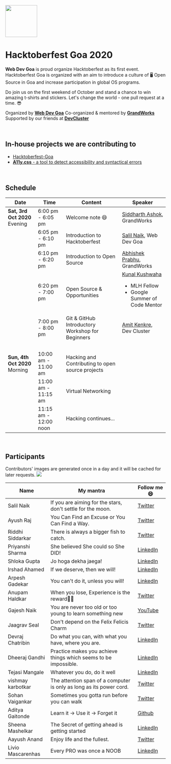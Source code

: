 <p>
<a href="https://hacktoberfest.digitalocean.com/">
<img src="https://raw.githubusercontent.com/salil-naik/hacktoberfest-goa/master/assets/hacktoberfest-H.svg" width="100px">
</a>
</p>

# Hacktoberfest Goa 2020

**Web Dev Goa** is proud organize Hacktoberfest as its first event. Hacktoberfest Goa is organized with an aim to introduce a culture of 🖥️ Open Source in Goa and increase participation in global OS programs.

Do join us on the first weekend of October and stand a chance to win amazing t-shirts and stickers. Let's change the world - one pull request at a time. 😎

Organized by **[Web Dev Goa](https://twitter.com/WebDevGoa)**
Co-organized & mentored by **[GrandWorks](http://grandworks.co/)**
Supported by our friends at **[DevCluster](https://devcluster.community/)**

<br />

## In-house projects we are contributing to

<ul>
<li><a href="https://github.com/WebDevGoa/hacktoberfest-goa/issues">Hacktoberfest-Goa</a></li>
<li><a href="https://github.com/salil-naik/a11y.css/issues"><b>A11y.css</b> - a tool to detect accessibility and syntactical errors</a></li>
</ul>

<br />

## Schedule

| Date                                | Time                  | Content                                          | Speaker                                                                                                                         |
| ----------------------------------- | --------------------- | ------------------------------------------------ | ------------------------------------------------------------------------------------------------------------------------------- |
| <b>Sat, 3rd Oct 2020</b><br>Evening | 6:00 pm - 6:05 pm     | Welcome note 😄                                  | [Siddharth Ashok](https://www.linkedin.com/in/siddharthashok/), GrandWorks                                                      |
| &nbsp;                              | 6:05 pm - 6:10 pm     | Introduction to Hacktoberfest                    | [Salil Naik](https://www.linkedin.com/in/salilnaik/), Web Dev Goa                                                               |
| &nbsp;                              | 6:10 pm - 6:20 pm     | Introduction to Open Source                      | [Abhishek Prabhu](https://abyshakes.com/), GrandWorks                                                                           |
| &nbsp;                              | 6:20 pm - 7:00 pm     | Open Source & Opportunities                      | [Kunal Kushwaha](https://www.linkedin.com/in/kunal-kushwaha/) <ul><li>MLH Fellow</li><li>Google Summer of Code Mentor</li></ul> |
| &nbsp;                              | 7:00 pm - 8:00 pm     | Git & GitHub Introductory Workshop for Beginners | [Amit Kenkre](https://www.linkedin.com/in/amit-kenkre-705424177/), Dev Cluster                                                  |
| &nbsp;                              | &nbsp;                | &nbsp;                                           | &nbsp;                                                                                                                          |
| <b>Sun, 4th Oct 2020</b><br>Morning | 10:00 am - 11:00 am   | Hacking and Contributing to open source projects | &nbsp;                                                                                                                          |
| &nbsp;                              | 11:00 am - 11:15 am   | Virtual Networking                               | &nbsp;                                                                                                                          |
| &nbsp;                              | 11:15 am - 12:00 noon | Hacking continues...                             |

<br />

## Participants

Contributors' images are generated once in a day and it will be cached for later requests.
<a href="https://github.com/webdevgoa/hacktoberfest-goa/graphs/contributors">
<img src="https://contributors-img.web.app/image?repo=webdevgoa/hacktoberfest-goa" />
</a>

| Name              | My mantra                                                           | Follow me 😄                                                        |
| ----------------- | ------------------------------------------------------------------- | ------------------------------------------------------------------- |
| Salil Naik        | If you are aiming for the stars, don't settle for the moon.         | [Twitter](https://twitter.com/__salil_naik__)                       |
| Ayush Raj         | You Can Find an Excuse or You Can Find a Way.                       | [Twitter](https://twitter.com/AyushRa49585623)                      |
| Riddhi Siddarkar  | There is always a bigger fish to catch.                             | [Twitter](https://twitter.com/siddarkar)                            |
| Priyanshi Sharma  | She believed She could so She DID!                                  | [LinkedIn](https://www.linkedin.com/in/priyanshi-sharma-/)          |
| Shloka Gupta      | Jo hoga dekha jaega!                                                | [LinkedIn](https://www.linkedin.com/in/shloka-gupta-45b974157)      |
| Irshad Ahamed     | If we deserve, then we will!                                        | [LinkedIn](https://www.linkedin.com/in/irshad101)                   |
| Arpesh Gadekar    | You can't do it, unless you will!                                   | [LinkedIn](https://www.linkedin.com/in/arpesh28)                    |
| Anupam Haldkar    | When you lose, Experience is the reward🏳‍🌈                          | [Twitter](https://twitter.com/anupamhaldkar)                        |
| Gajesh Naik       | You are never too old or too young to learn something new           | [YouTube](https://youtube.com/gajeshsnaik)                          |
| Jaagrav Seal      | Don't depend on the Felix Felicis Charm                             | [Twitter](https://twitter.com/xJaagrav)                             |
| Devraj Chatribin  | Do what you can, with what you have, where you are.                 | [LinkedIn](https://www.linkedin.com/in/devraj-chatribin)            |
| Dheeraj Gandhi    | Practice makes you achieve things which seems to be impossible.     | [LinkedIn](https://www.linkedin.com/in/dheeraj-gandhi-3257781b1/)   |
| Tejasi Mangale    | Whatever you do, do it well                                         | [LinkedIn](https://www.linkedin.com/in/tejasi-mangale-15a0821a9)    |
| vishmay karbotkar | The attention span of a computer is only as long as its power cord. | [Twitter](https://www.twitter.com/VKarbotkar)                       |
| Sohan Vaigankar   | Sometimes you gotta run before you can walk                         | [Twitter](https://twitter.com/sohanvaigankar)                       |
| Aditya Gaitonde   | Learn it -> Use it -> Forget it                                     | [Github](https://github.com/adgai19)                                |
| Sheena Mashelkar  | The Secret of getting ahead is getting started                      | [LinkedIn](https://www.linkedin.com/in/sheena-mashelkar-040545168/) |
| Aayush Anand      | Enjoy life and the fullest.                                         | [Twitter](https://twitter.com/aadh_goa/)                            |
| Livio Mascarenhas | Every PRO was once a NOOB                                           | [LinkedIn](https://www.linkedin.com/in/livio-mascarenhas-2b8b6a1b8/)|
